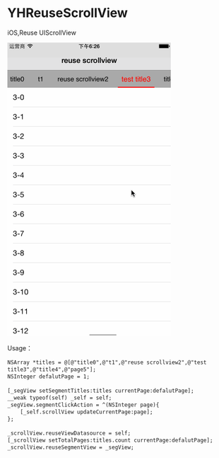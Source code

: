 # YHReuseScrollView
iOS,Reuse UIScrollView

 ![image](https://github.com/yehongZhou/YHReuseScrollView/blob/master/screenshot.gif)
 
Usage：

    NSArray *titles = @[@"title0",@"t1",@"reuse scrollview2",@"test title3",@"title4",@"page5"];
    NSInteger defalutPage = 1;

    [_segView setSegmentTitles:titles currentPage:defalutPage];
    __weak typeof(self) _self = self;
    _segView.segmentClickAction = ^(NSInteger page){
        [_self.scrollView updateCurrentPage:page];
    };
    
    _scrollView.reuseViewDatasource = self;
    [_scrollView setTotalPages:titles.count currentPage:defalutPage];
    _scrollView.reuseSegmentView = _segView;
